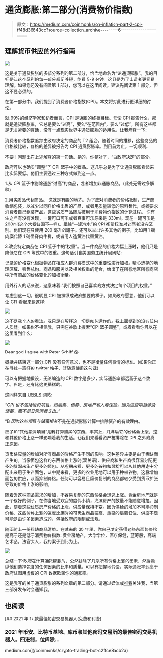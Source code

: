 # 通货膨胀:第二部分(消费物价指数)

> 原文：<https://medium.com/coinmonks/on-inflation-part-2-cpi-ff48d36643cc?source=collection_archive---------6----------------------->

## 理解货币供应的外行指南

![](img/3ee6bbccc0d655c835b5fc0538198602.png)

这是关于通货膨胀的多部分系列的第二部分，恰当地命名为“论通货膨胀”。我的目标是让这个系列的每一部分都足够短，能看 5-8 分钟。这只是为了让读者更容易理解。如果您还没有阅读第 1 部分，您可以在这里阅读。建议先阅读第 1 部分，但这不是必须的。

在第一部分中，我们提到了消费者价格指数(CPI)。本文将对此进行更详细的讨论。

就 99%的经济学家和记者而言，CPI 是通胀的终极目标。无论 CPI 报告什么，那就是通货膨胀率，它总是要么“过高”，要么“在范围内”，要么“过低”。所有这些都是无关紧要的废话，没有一点现实世界中通货膨胀的适用性。让我解释一下:

消费者价格指数追踪由政府决定的商品的 T2 组合。随着时间的推移，这些商品的价格被比较，价格的差异被报告为 CPI 通货膨胀率。到目前为止，一切顺利。

不要！问题出在上述解释的第一句话。是的，你猜对了，“由政府决定”的部分。

政府可以也确实“调整”了 CPI 篮子中的商品。这几乎总是为了让通货膨胀看起来比实际要低。他们主要通过三种方式做到这一点。

1.从 CPI 篮子中剔除通胀“过高”的商品，或者增加非通胀商品。(此处无需过多解释)

2.用劣质品代替商品。
这就是有趣的地方。为了应对消费者的价格抵制，生产商收缩包装，以减少以同样价格出售的产品，或者用质量较低的原料替代，或者要求消费者自己组装产品。这些劣质产品随后被用于消费物价指数的计算过程。
你有生之年有没有发现，一罐可口可乐或者百事可乐原来是 330ml。现在一罐可乐是 200ml(这个大概各国不一样)。跟踪“一罐汽水”的 CPI 衡量标准对这两者没有区别。他们现在只使用 200 毫升的罐子。还可以举出许多其他的例子，比如用 1 磅肉糜代替 1 磅里脊肉牛排，或者用人造黄油代替黄油。

3.改变特定商品在 CPI 篮子中的“权重”。当一件商品的价格大幅上涨时，他们只是降低它在 CPI 等式中的权重。这句话引自美国劳工统计局网站:

记录的价格变化根据物品在相应人群消费模式中的重要性进行加权。精心选择的地理区域、零售机构、商品和服务以及相关权重的组合，给出了在所有地区所有商店中所有商品的价格变化的加权衡量。

用外行人的话来说，这意味着:“我们按照自己喜欢的方式决定每个项目的权重。”

考虑到这一切，很明显 CPI 被操纵成政府想要的样子。如果政府愿意，他们可以让 CPI 看起来像这样:

![](img/56638a94080b89061ef6e90fec536343.png)

这不是我个人的看法。我只是在解释这一切是如何运作的。我上面提到的没有任何人质疑。如果你不相信我，只需在谷歌上搜索“CPI 篮子调整”，或者看看你可以在这里看到什么:

![](img/d159411e2226fbe8a596fcde44a4340b.png)

Dear god I agree with Peter Schiff 😱

概括并结束这一部分:CPI 没有任何意义，也不是衡量任何事情的标准。(如果你正在寻找一篇好的 twitter 帖子，请随意使用这句话)

可以有把握地假设，无论编造的 CPI 数字是多少，实际通胀率都远高于这个数字。但是，还有比这更糟糕的。

这同样来自 [USBLS](https://www.bls.gov/cpi/questions-and-answers.htm#Question_10) 网站:

*“CPI 也不包括投资项目，如股票、债券、房地产和人寿保险，因为这些项目涉及储蓄，而不是日常消费支出。”*

“B *因为这些项目与储蓄相关*不是在通货膨胀计算中排除资产的有效理由。

房子和“其他投资项目”是我打算购买的东西。事实上，几年后它的价格会上涨，这和其他价格上涨一样影响着我的生活。让我们来看看资产被排除在 CPI 之外的真正原因。

货币供应量的增加对所有商品的价格产生不同的影响。这种差异主要是由于稀缺而产生的。当像面包这样的东西价格上涨时(双关语)，供应商和生产商很容易分配更多的资源来生产更多的面包。从短期来看，更多的谷物和面粉可以从其他用途中分配出来用于生产面包，从中期来看，更多的农业用地可以用于种植谷物。这将增加面包的供应，从而抑制价格。任何可以容易且廉价复制的商品都较少受到货币扩张导致的价格上涨的影响。

随着对这种商品需求的增加，不容易复制的东西价格会迅速上涨。黄金房地产就是一个很好的例子。在你当地受欢迎的度假小镇，海滨房产的数量不能随意增加。因此，随着这些优质房产价格的上涨，供应量保持不变。因为供给的增加不可能抑制价格，这些价格上涨的速度比廉价的可再生商品要高。重要的是要记住，供应不足可能是由许多因素造成的，包括政府的限制或法规。

随函附上一份稀缺商品清单。在过去的 20 年里，你自己决定获得这些东西的价格是高于还是低于消费物价指数:
黄金房地产，大学学位，医疗保健，蓝筹股，高端艺术品。法官大人，我的案子到此为止。

![](img/5b2655860f229795dbf39638995a9e1b.png)

总结一下:政府在计算通货膨胀时，公然排除了几乎所有价格上涨的因素，然后操纵他们选择包含的任何因素的比率和质量。可以有把握地假设，实际通胀率远高于政府试图用虚假的 CPI 数据欺骗你的通胀率。

这是我写的关于通货膨胀的系列文章的第二部分。请通过媒体或[推特](https://twitter.com/Handrev)关注我，当第三部分发布时会通知我。

## 也阅读

[](/coinmonks/crypto-trading-bot-c2ffce8acb2a) [## 2021 年 17 款最佳加密交易机器人(免费和付费)

### 2021 年币安、比特币基地、库币和其他密码交易所的最佳密码交易机器人。四进制，位间隙…

medium.com](/coinmonks/crypto-trading-bot-c2ffce8acb2a)